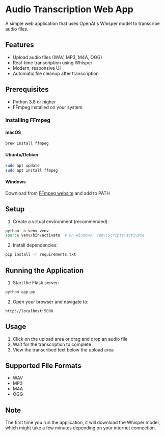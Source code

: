 # Audio Transcription Web App

A simple web application that uses OpenAI's Whisper model to transcribe audio files.

## Features

- Upload audio files (WAV, MP3, M4A, OGG)
- Real-time transcription using Whisper
- Modern, responsive UI
- Automatic file cleanup after transcription

## Prerequisites

- Python 3.8 or higher
- FFmpeg installed on your system

### Installing FFmpeg

#### macOS
```bash
brew install ffmpeg
```

#### Ubuntu/Debian
```bash
sudo apt update
sudo apt install ffmpeg
```

#### Windows
Download from [FFmpeg website](https://ffmpeg.org/download.html) and add to PATH

## Setup

1. Create a virtual environment (recommended):
```bash
python -m venv venv
source venv/bin/activate  # On Windows: venv\Scripts\activate
```

2. Install dependencies:
```bash
pip install -r requirements.txt
```

## Running the Application

1. Start the Flask server:
```bash
python app.py
```

2. Open your browser and navigate to:
```
http://localhost:5000
```

## Usage

1. Click on the upload area or drag and drop an audio file
2. Wait for the transcription to complete
3. View the transcribed text below the upload area

## Supported File Formats

- WAV
- MP3
- M4A
- OGG

## Note

The first time you run the application, it will download the Whisper model, which might take a few minutes depending on your internet connection. 